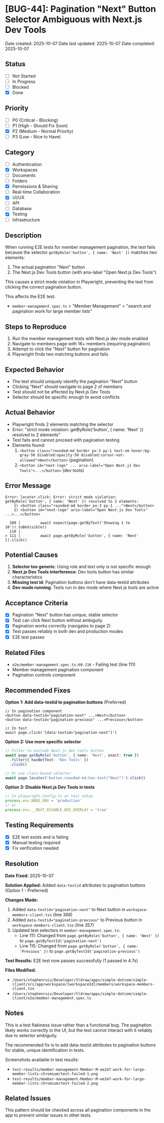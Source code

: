 # [BUG-44]: Pagination "Next" Button Selector Ambiguous with Next.js Dev Tools

Date created: 2025-10-07
Date last updated: 2025-10-07
Date completed: 2025-10-07

## Status

- [ ] Not Started
- [ ] In Progress
- [ ] Blocked
- [x] Done

## Priority

- [ ] P0 (Critical - Blocking)
- [ ] P1 (High - Should Fix Soon)
- [x] P2 (Medium - Normal Priority)
- [ ] P3 (Low - Nice to Have)

## Category

- [ ] Authentication
- [x] Workspaces
- [ ] Documents
- [ ] Folders
- [x] Permissions & Sharing
- [ ] Real-time Collaboration
- [x] UI/UX
- [ ] API
- [ ] Database
- [x] Testing
- [ ] Infrastructure

## Description

When running E2E tests for member management pagination, the test fails because the selector `getByRole('button', { name: 'Next' })` matches two elements:
1. The actual pagination "Next" button
2. The Next.js Dev Tools button (with aria-label "Open Next.js Dev Tools")

This causes a strict mode violation in Playwright, preventing the test from clicking the correct pagination button.

This affects the E2E test:
- `member-management.spec.ts` > "Member Management" > "search and pagination work for large member lists"

## Steps to Reproduce

1. Run the member management tests with Next.js dev mode enabled
2. Navigate to members page with 16+ members (requiring pagination)
3. Attempt to click the "Next" button for pagination
4. Playwright finds two matching buttons and fails

## Expected Behavior

- The test should uniquely identify the pagination "Next" button
- Clicking "Next" should navigate to page 2 of members
- Test should not be affected by Next.js Dev Tools
- Selector should be specific enough to avoid conflicts

## Actual Behavior

- Playwright finds 2 elements matching the selector
- Error: "strict mode violation: getByRole('button', { name: 'Next' }) resolved to 2 elements"
- Test fails and cannot proceed with pagination testing
- Elements found:
  1. `<button class="rounded-md border px-3 py-1 text-sm hover:bg-gray-50 disabled:opacity-50 disabled:cursor-not-allowed">Next</button>` (pagination)
  2. `<button id="next-logo" ... aria-label="Open Next.js Dev Tools">...</button>` (dev tools)

## Error Message

```
Error: locator.click: Error: strict mode violation: getByRole('button', { name: 'Next' }) resolved to 2 elements:
    1) <button class="rounded-md border px-3 py-1 ...">Next</button>
    2) <button id="next-logo" aria-label="Open Next.js Dev Tools" ...>...</button>

  109 | 		await expect(page.getByText('Showing 1 to 10')).toBeVisible()
  110 |
> 111 | 		await page.getByRole('button', { name: 'Next' }).click()
```

## Potential Causes

1. **Selector too generic**: Using role and text only is not specific enough
2. **Next.js Dev Tools interference**: Dev tools button has similar characteristics
3. **Missing test id**: Pagination buttons don't have data-testid attributes
4. **Dev mode running**: Tests run in dev mode where Next.js tools are active

## Acceptance Criteria

- [x] Pagination "Next" button has unique, stable selector
- [x] Test can click Next button without ambiguity
- [x] Pagination works correctly (navigates to page 2)
- [x] Test passes reliably in both dev and production modes
- [x] E2E test passes

## Related Files

- `e2e/member-management.spec.ts:60-116` - Failing test (line 111)
- Member management pagination component
- Pagination controls component

## Recommended Fixes

**Option 1: Add data-testid to pagination buttons** (Preferred)
```tsx
// In pagination component
<button data-testid="pagination-next" ...>Next</button>
<button data-testid="pagination-previous" ...>Previous</button>

// In test
await page.click('[data-testid="pagination-next"]')
```

**Option 2: Use more specific selector**
```typescript
// Filter to exclude Next.js dev tools button
await page.getByRole('button', { name: 'Next', exact: true })
  .filter({ hasNotText: 'Dev Tools' })
  .click()

// Or use class-based selector
await page.locator('button.rounded-md:has-text("Next")').click()
```

**Option 3: Disable Next.js Dev Tools in tests**
```typescript
// In playwright.config.ts or test setup
process.env.NODE_ENV = 'production'
// or
process.env.__NEXT_DISABLE_DEV_OVERLAY = 'true'
```

## Testing Requirements

- [x] E2E test exists and is failing
- [x] Manual testing required
- [x] Fix verification needed

## Resolution

**Date Fixed:** 2025-10-07

**Solution Applied:** Added `data-testid` attributes to pagination buttons (Option 1 - Preferred)

**Changes Made:**
1. Added `data-testid="pagination-next"` to Next button in `workspace-members-client.tsx` (line 368)
2. Added `data-testid="pagination-previous"` to Previous button in `workspace-members-client.tsx` (line 357)
3. Updated test selectors in `member-management.spec.ts`:
   - Line 111: Changed from `page.getByRole('button', { name: 'Next' })` to `page.getByTestId('pagination-next')`
   - Line 115: Changed from `page.getByRole('button', { name: 'Previous' })` to `page.getByTestId('pagination-previous')`

**Test Results:** E2E test now passes successfully (1 passed in 4.7s)

**Files Modified:**
- `/Users/stephenruiz/Developer/tldraw/apps/simple-dotcom/simple-client/src/app/workspace/[workspaceId]/members/workspace-members-client.tsx`
- `/Users/stephenruiz/Developer/tldraw/apps/simple-dotcom/simple-client/e2e/member-management.spec.ts`

## Notes

This is a test flakiness issue rather than a functional bug. The pagination likely works correctly in the UI, but the test cannot interact with it reliably due to selector ambiguity.

The recommended fix is to add data-testid attributes to pagination buttons for stable, unique identification in tests.

Screenshots available in test results:
- `test-results/member-management-Member-M-ee247-work-for-large-member-lists-chromium/test-failed-1.png`
- `test-results/member-management-Member-M-ee247-work-for-large-member-lists-chromium/test-failed-2.png`

## Related Issues

This pattern should be checked across all pagination components in the app to prevent similar issues in other tests.
